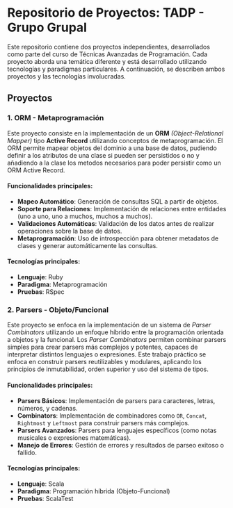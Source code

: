 # Repositorio de Proyectos: TADP - Grupo Grupal

Este repositorio contiene dos proyectos independientes, desarrollados como parte del curso de Técnicas Avanzadas de Programación. Cada proyecto aborda una temática diferente y está desarrollado utilizando tecnologías y paradigmas particulares. A continuación, se describen ambos proyectos y las tecnologías involucradas.

## Proyectos

### 1. **ORM - Metaprogramación**
Este proyecto consiste en la implementación de un **ORM** *(Object-Relational Mapper)* tipo **Active Record** utilizando conceptos de metaprogramación. El ORM permite mapear objetos del dominio a una base de datos, pudiendo definir a los atributos de una clase si pueden ser persistidos o no y añadiendo a la clase los metodos necesarios para poder persistir como un ORM Active Record.

#### Funcionalidades principales:
- **Mapeo Automático**: Generación de consultas SQL a partir de objetos.
- **Soporte para Relaciones**: Implementación de relaciones entre entidades (uno a uno, uno a muchos, muchos a muchos).
- **Validaciones Automáticas**: Validación de los datos antes de realizar operaciones sobre la base de datos.
- **Metaprogramación**: Uso de introspección para obtener metadatos de clases y generar automáticamente las consultas.

#### Tecnologías principales:
- **Lenguaje**: Ruby
- **Paradigma**: Metaprogramación
- **Pruebas**: RSpec

### 2. **Parsers - Objeto/Funcional**
Este proyecto se enfoca en la implementación de un sistema de *Parser Combinators* utilizando un enfoque híbrido entre la programación orientada a objetos y la funcional. Los *Parser Combinators* permiten combinar parsers simples para crear parsers más complejos y potentes, capaces de interpretar distintos lenguajes o expresiones. Este trabajo práctico se enfoca en construir parsers reutilizables y modulares, aplicando los principios de inmutabilidad, orden superior y uso del sistema de tipos.

#### Funcionalidades principales:
- **Parsers Básicos**: Implementación de parsers para caracteres, letras, números, y cadenas.
- **Combinators**: Implementación de combinadores como `OR`, `Concat`, `Rightmost` y `Leftmost` para construir parsers más complejos.
- **Parsers Avanzados**: Parsers para lenguajes específicos (como notas musicales o expresiones matemáticas).
- **Manejo de Errores**: Gestión de errores y resultados de parseo exitoso o fallido.

#### Tecnologías principales:
- **Lenguaje**: Scala
- **Paradigma**: Programación híbrida (Objeto-Funcional)
- **Pruebas**: ScalaTest
